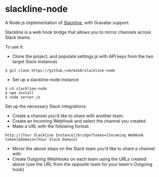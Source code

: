 slackline-node
==============

A Node.js implementation of [Slackline](https://github.com/ernesto-jimenez/slackline), with Gravatar support.

Slackline is a web hook bridge that allows you to mirror channels across Slack teams.

To use it:

- Clone the project, and populate settings.js with API keys from the two target Slack instances
```
$ git clone https://github.com/mxk0/slackline-node
```

- Set up a slackline-node instance
```
$ cd slackline-node
$ npm install
$ node server.js
```

Set up the necessary Slack integrations:
- Create a channel you'd like to share with another team.
- Create an Incoming WebHook and select the channel you created.
- Make a URL with the following format:
```
http://[Your Slackline Instance]/bridge?token=[Incoming WebHook token]&domain=[Your Slack Domain]
```
- Mirror the above steps on the Slack team you'd like to share a channel with
- Create Outgoing WebHooks on each team using the URLs created above (use the URL from the opposite team for your team's Outgoing hook)